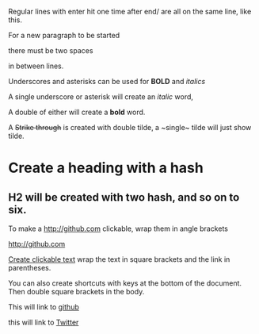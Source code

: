 Regular lines with enter hit one time after end/
are all on the same line, like this.

For a new paragraph to be started 

there must be two spaces

in between lines.

Underscores and asterisks can be used for **BOLD** and _italics_

A single underscore or asterisk will create an *italic* word,

A double of either will create a __bold__ word.

 A ~~Strike through~~ is created with double tilde, a ~single~ tilde will just show tilde.

# Create a heading with a hash

## H2 will be created with two hash, and so on to six.

To make a http://github.com clickable, wrap them in angle brackets

<http://github.com>

[Create clickable text](http://github.com "A space and string in the parentheses will create title tag") wrap the text in square brackets and the link in parentheses.

You can also create shortcuts with keys at the bottom of the document.  Then double square brackets in the body.  

This will link to [github][1]

this will link to [Twitter][Twit]


[1]: http://github.com
[Twit]: http://twitter.com